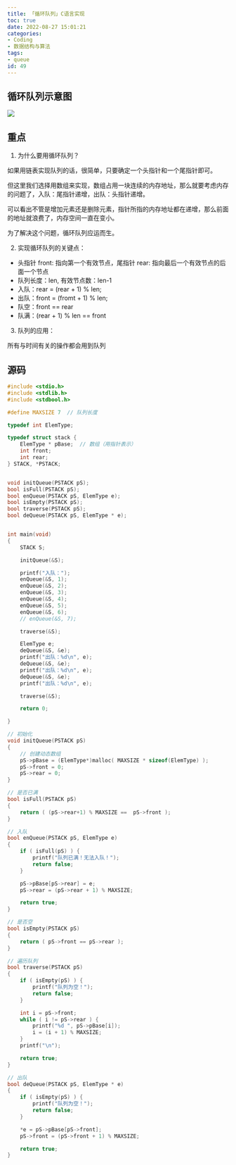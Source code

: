 ```yaml
---
title: 「循环队列」C语言实现
toc: true
date: 2022-08-27 15:01:21
categories:
- Coding
- 数据结构与算法
tags:
- queue
id: 49
---
```


## 循环队列示意图

![](https://img.arctee.cn/one/202208271505060.png)

## 重点

1. 为什么要用循环队列？ 
   
如果用链表实现队列的话，很简单，只要确定一个头指针和一个尾指针即可。

但这里我们选择用数组来实现，数组占用一块连续的内存地址，那么就要考虑内存的问题了，入队：尾指针递增，出队：头指针递增。

可以看出不管是增加元素还是删除元素，指针所指的内存地址都在递增，那么前面的地址就浪费了，内存空间一直在变小。

为了解决这个问题，循环队列应运而生。

2. 实现循环队列的关键点：

- 头指针 front: 指向第一个有效节点，尾指针 rear: 指向最后一个有效节点的后面一个节点
- 队列长度：len, 有效节点数：len-1
- 入队：rear = (rear + 1) % len;
- 出队：front = (fromt + 1) % len;
- 队空：front == rear
- 队满：(rear + 1) % len == front
 
3. 队列的应用：

所有与时间有关的操作都会用到队列

<!--more-->


## 源码

```c
#include <stdio.h>
#include <stdlib.h>
#include <stdbool.h>

#define MAXSIZE 7  // 队列长度

typedef int ElemType;

typedef struct stack {
    ElemType * pBase;  // 数组（用指针表示）
    int front;
    int rear;
} STACK, *PSTACK;


void initQueue(PSTACK pS);
bool isFull(PSTACK pS);
bool enQueue(PSTACK pS, ElemType e);
bool isEmpty(PSTACK pS);
bool traverse(PSTACK pS);
bool deQueue(PSTACK pS, ElemType * e);


int main(void)
{
    STACK S;

    initQueue(&S);

    printf("入队：");
    enQueue(&S, 1);
    enQueue(&S, 2);
    enQueue(&S, 3);
    enQueue(&S, 4);
    enQueue(&S, 5);
    enQueue(&S, 6);
    // enQueue(&S, 7);

    traverse(&S);

    ElemType e;
    deQueue(&S, &e);
    printf("出队：%d\n", e);
    deQueue(&S, &e);
    printf("出队：%d\n", e);
    deQueue(&S, &e);
    printf("出队：%d\n", e);

    traverse(&S);

    return 0;

}

// 初始化
void initQueue(PSTACK pS)
{
    // 创建动态数组
    pS->pBase = (ElemType*)malloc( MAXSIZE * sizeof(ElemType) );
    pS->front = 0;
    pS->rear = 0;
}

// 是否已满
bool isFull(PSTACK pS)
{
    return ( (pS->rear+1) % MAXSIZE ==  pS->front );
}

// 入队
bool enQueue(PSTACK pS, ElemType e)
{
    if ( isFull(pS) ) {
        printf("队列已满！无法入队！");
        return false;
    }

    pS->pBase[pS->rear] = e;
    pS->rear = (pS->rear + 1) % MAXSIZE;

    return true;
}

// 是否空
bool isEmpty(PSTACK pS)
{
    return ( pS->front == pS->rear );
}

// 遍历队列
bool traverse(PSTACK pS)
{
    if ( isEmpty(pS) ) {
        printf("队列为空！");
        return false;
    }

    int i = pS->front;
    while ( i != pS->rear ) {
        printf("%d ", pS->pBase[i]);
        i = (i + 1) % MAXSIZE;
    }
    printf("\n");

    return true;
}

// 出队
bool deQueue(PSTACK pS, ElemType * e)
{
    if ( isEmpty(pS) ) {
        printf("队列为空！");
        return false;
    }

    *e = pS->pBase[pS->front];
    pS->front = (pS->front + 1) % MAXSIZE;

    return true;
}
```